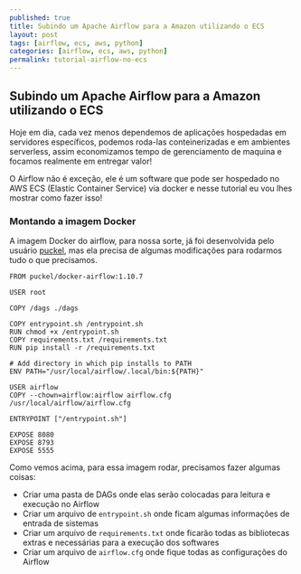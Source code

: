 ```yaml
---
published: true
title: Subindo um Apache Airflow para a Amazon utilizando o ECS
layout: post
tags: [airflow, ecs, aws, python]
categories: [airflow, ecs, aws, python]
permalink: tutorial-airflow-no-ecs
---
```

## Subindo um Apache Airflow para a Amazon utilizando o ECS

Hoje em dia, cada vez menos dependemos de aplicações hospedadas em servidores específicos, podemos roda-las conteinerizadas e em ambientes serverless, assim economizamos tempo de gerenciamento de maquina e focamos realmente em entregar valor!

O Airflow não é exceção, ele é um software que pode ser hospedado no AWS ECS (Elastic Container Service) via docker e nesse tutorial eu vou lhes mostrar como fazer isso!

### Montando a imagem Docker

A imagem Docker do airflow, para nossa sorte, já foi desenvolvida pelo usuário [puckel](https://github.com/puckel), mas ela precisa de algumas modificações para rodarmos tudo o que precisamos.

```
FROM puckel/docker-airflow:1.10.7

USER root

COPY /dags ./dags

COPY entrypoint.sh /entrypoint.sh
RUN chmod +x /entrypoint.sh
COPY requirements.txt /requirements.txt
RUN pip install -r /requirements.txt

# Add directory in which pip installs to PATH
ENV PATH="/usr/local/airflow/.local/bin:${PATH}"

USER airflow
COPY --chown=airflow:airflow airflow.cfg /usr/local/airflow/airflow.cfg

ENTRYPOINT ["/entrypoint.sh"]

EXPOSE 8080
EXPOSE 8793
EXPOSE 5555
```

Como vemos acima, para essa imagem rodar, precisamos fazer algumas coisas:

 - Criar uma pasta de DAGs onde elas serão colocadas para leitura e execução no Airflow
 - Criar um arquivo de `entrypoint.sh` onde ficam algumas informações de entrada de sistemas
 - Criar um arquivo de `requirements.txt` onde ficarão todas as bibliotecas extras e necessárias para a execução dos softwares
 - Criar um arquivo de `airflow.cfg` onde fique todas as configurações do Airflow
 
 

